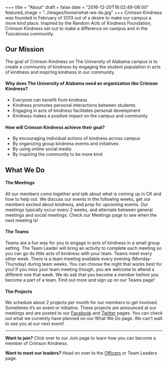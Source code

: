 +++
title = "About"
draft = false
date = "2016-12-20T18:02:49-06:00"
featured_image = "../images/home/what-we-do.jpg"
+++
Crimson Kindness was founded in February of 2013 out of a desire to make our
campus a more kind place. Inspired by the Random Acts of Kindness Foundation,
Crimson Kindness set out to make a difference on campus and in the Tuscaloosa
community.

## Our Mission

The goal of Crimson Kindness on The University of Alabama campus is to create a
community of kindness by engaging the student population in acts of kindness and
inspiring kindness in our community.

#### Why does The University of Alabama need an organization like Crimson Kindness?

- Everyone can benefit from kindness
- Kindness promotes personal interactions between students
- Engaging in acts of kindness facilitates personal development
- Kindness makes a positive impact on the campus and community

#### How will Crimson Kindness achieve their goal?

- By encouraging individual actions of kindness across campus
- By organizing group kindness events and initiatives
- By using online social media
- By inspiring the community to be more kind

## What We Do

#### The Meetings

All our members come together and talk about what is coming up in CK and how to
help out. We discuss our events in the following weeks, get our members excited
about kindness, and prep for upcoming events. Our meetings typically occur every
2 weeks, and alternate between general meetings and social meetings. Check our
Meetings page to see when the next meeting is!

#### The Teams

Teams are a fun way for you to engage in acts of kindness in a small group setting.
The Team Leader will bring an activity to complete each meeting so you can go do
little acts of kindness with your team. Teams meet every other week. There is a
team meeting available every evening (Monday-Thursday) during team weeks. You
can choose the night that works best for you! If you miss your team meeting
though, you are welcome to attend a different one that week. We do ask that you
become a member before you become a part of a team. Find out more and sign up
on our Teams page!

#### The Projects

We schedule about 2 projects per month for our members to get involved. Sometimes
it’s an event or initiative. These projects are announced at our meetings and are
posted to our [Facebook](http://facebook.com/CrimsonKindness) and
[Twitter](http://twitter.com/CrimsonKindness) pages. You can check out what we
currently have planned on our What We Do page. We can’t wait to see you at our next event!

---

**Want to join?** Click over to our Join page to learn how you can become a
member of Crimson Kindness.

**Want to meet our leaders?** Head on over to the [Officers](../officers) or Team Leaders page.
